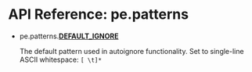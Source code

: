 
# API Reference: pe.patterns


* pe.patterns.**<a id="DEFAULT_IGNORE" href="#DEFAULT_IGNORE">DEFAULT_IGNORE</a>**

  The default pattern used in autoignore functionality. Set to
  single-line ASCII whitespace: `[ \t]*`
